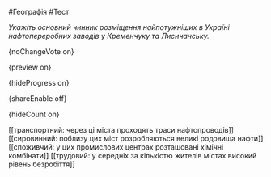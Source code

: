 #Географія #Тест

*Укажіть основний чинник розміщення найпотужніших в Україні нафтопереробних заводів у Кременчуку та Лисичанську.*

{noChangeVote on}

{preview on}

{hideProgress on}

{shareEnable off}

{hideCount on}

[[транспортний: через ці міста проходять траси нафтопроводів]]
[[сировинний: поблизу цих міст розробляються великі родовища нафти]]
[[споживчий: у цих промислових центрах розташовані хімічні комбінати]]
[[трудовий: у середніх за кількістю жителів містах високий рівень безробіття]]

